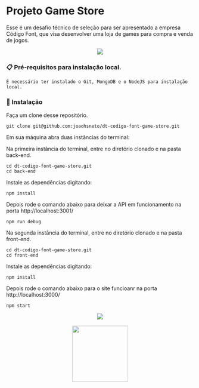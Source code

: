 # Projeto Game Store

Esse é um desafio técnico de seleção para ser apresentado a empresa Código Font, que visa desenvolver uma loja de games para compra e venda de jogos.

<div align="center">
  <img src="https://im3.ezgif.com/tmp/ezgif-3-e868a7ed56.gif" />
</div>

### 📋 Pré-requisitos para instalação local.

```
É necessário ter instalado o Git, MongoDB e o NodeJS para instalação local.
```

### 🔧 Instalação

Faça um clone desse repositório.

```
git clone git@github.com:joaohsneto/dt-codigo-font-game-store.git
```

Em sua máquina abra duas instâncias do terminal:

Na primeira instância do terminal, entre no diretório clonado e na pasta back-end.

```
cd dt-codigo-font-game-store.git
cd back-end
```

Instale as dependências digitando:

```
npm install
```

Depois rode o comando abaixo para deixar a API em funcionamento na porta http://localhost:3001/

```
npm run debug
```

Na segunda instância do terminal, entre no diretório clonado e na pasta front-end.

```
cd dt-codigo-font-game-store.git
cd front-end
```

Instale as dependências digitando:

```
npm install
```

Depois rode o comando abaixo para o site funcioanr na porta http://localhost:3000/

```
npm start
```

<div align="center">
  <img src="https://im3.ezgif.com/tmp/ezgif-3-3f670457c9.gif" />
</div>
<br>
<div align="center">
  <img src="https://im6.ezgif.com/tmp/ezgif-6-a664de4d55.gif" width="150px"/>
</div>
